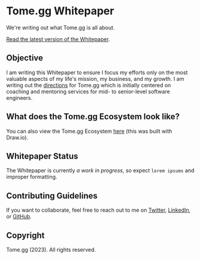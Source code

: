 # Tome.gg Whitepaper

We're writing out what Tome.gg is all about.

[Read the latest version of the Whitepaper](./main.pdf).

## Objective

I am writing this Whitepaper to ensure I focus my efforts only on the most valuable aspects of my life's mission, my business, and my growth. I am writing out the [directions](https://sapalo.dev/2021/11/04/direction-strategy-tactics-and-execution/) for Tome.gg which is initially centered on coaching and mentoring services for mid- to senior-level software engineers.

## What does the Tome.gg Ecosystem look like?

You can also view the Tome.gg Ecosystem [here](./ecosystem.pdf) (this was built with Draw.io).

## Whitepaper Status

The Whitepaper is currently *a work in progress*, so expect `lorem ipsums` and improper formatting.

## Contributing Guidelines

If you want to collaborate, feel free to reach out to me on [Twitter](https://twitter.com/darrensapalo), [LinkedIn](https://www.linkedin.com/in/%F0%9F%92%BB-darren-sapalo-3a384495/), or [GitHub](https://github.com/darrensapalo).

## Copyright

Tome.gg (2023). All rights reserved.
